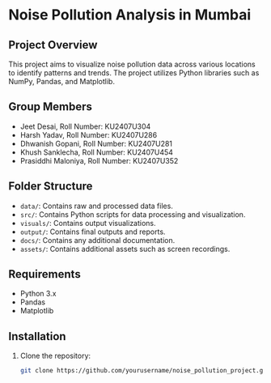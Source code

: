 # Noise Pollution Analysis in Mumbai

## Project Overview
This project aims to visualize noise pollution data across various locations to identify patterns and trends. The project utilizes Python libraries such as NumPy, Pandas, and Matplotlib.

## Group Members
- Jeet Desai, Roll Number: KU2407U304
- Harsh Yadav, Roll Number: KU2407U286
- Dhwanish Gopani, Roll Number: KU2407U281
- Khush Sanklecha, Roll Number: KU2407U454
- Prasiddhi Maloniya, Roll Number: KU2407U352


## Folder Structure
- `data/`: Contains raw and processed data files.
- `src/`: Contains Python scripts for data processing and visualization.
- `visuals/`: Contains output visualizations.
- `output/`: Contains final outputs and reports.
- `docs/`: Contains any additional documentation.
- `assets/`: Contains additional assets such as screen recordings.

## Requirements
- Python 3.x
- Pandas
- Matplotlib

## Installation
1. Clone the repository:
   ```bash
   git clone https://github.com/yourusername/noise_pollution_project.git
